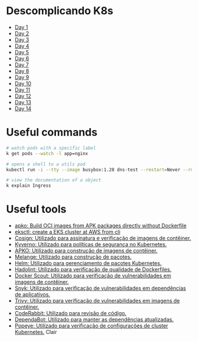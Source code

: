 # Descomplicando K8s

- [Day 1](./day-1/k8s/README.md)
- [Day 2](./day-2/README.md)
- [Day 3](./day-3/README.md)
- [Day 4](./day-4/README.md)
- [Day 5](./day-5/README.md)
- [Day 6](./day-6/README.md)
- [Day 7](./day-7/README.md)
- [Day 8](./day-8/README.md)
- [Day 9](./day-9/README.md)
- [Day 10](./day-10/README.md)
- [Day 11](./day-11/README.md)
- [Day 12](./day-12/README.md)
- [Day 13](./day-13/README.md)
- [Day 14](./day-14/README.md)

# Useful commands

```bash
# watch pods with a specific label
k get pods --watch -l app=nginx

# opens a shell to a utils pod
kubectl run -i --tty --image busybox:1.28 dns-test --restart=Never --rm

# view the documentation of a object
k explain Ingress
```

# Useful tools

- [apko: Build OCI images from APK packages directly without Dockerfile ](https://github.com/chainguard-dev/apko)
- [eksctl: create a EKS cluster at AWS from cli](https://eksctl.io/)
- [Cosign: Utilizado para assinatura e verificação de imagens de contêiner.]()
- [Kyverno: Utilizado para políticas de segurança no Kubernetes.](https://kyverno.io/)
- [APKO: Utilizado para construção de imagens de contêiner.]()
- [Melange: Utilizado para construção de pacotes.]()
- [Helm: Utilizado para gerenciamento de pacotes Kubernetes.]()
- [Hadolint: Utilizado para verificação de qualidade de Dockerfiles.]()
- [Docker Scout: Utilizado para verificação de vulnerabilidades em imagens de contêiner.]()
- [Snyk: Utilizado para verificação de vulnerabilidades em dependências de aplicativos.]()
- [Trivy: Utilizado para verificação de vulnerabilidades em imagens de contêiner.]()
- [CodeRabbit: Utilizado para revisão de código.]()
- [DependaBot: Utilizado para manter as dependências atualizadas.]()
- [Popeye: Utilizado para verificação de configurações de cluster Kubernetes.]()
Clair